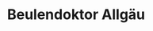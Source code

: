 ---
title: "Beulendoktor Allgäu"
url: /immenstadt-im-allgaeu/beulendoktor-allgaeu/
shop: Autowerkstatt
---